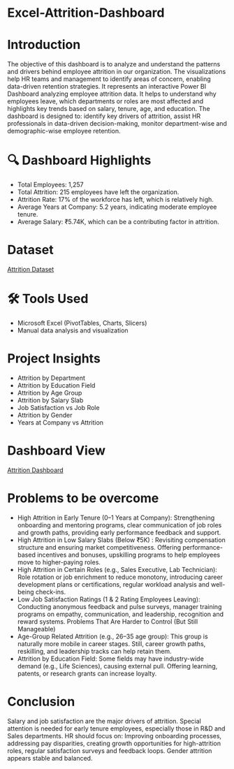 # Excel-Attrition-Dashboard

# Introduction
The objective of this dashboard is to analyze and understand the patterns and drivers behind employee attrition in our organization. The visualizations help HR teams and management to identify areas of concern, enabling data-driven retention strategies. It represents an interactive Power BI Dashboard analyzing employee attrition data. It helps to  understand why employees leave, which departments or roles are most affected and highlights key trends based on salary, tenure, age, and education.
The dashboard is designed to: identify key drivers of attrition, assist HR professionals in data-driven decision-making, monitor department-wise and demographic-wise employee retention.

# 🔍 Dashboard Highlights
* Total Employees: 1,257
* Total Attrition: 215 employees have left the organization.
* Attrition Rate: 17% of the workforce has left, which is relatively high.
* Average Years at Company: 5.2 years, indicating moderate employee tenure.
* Average Salary: ₹5.74K, which can be a contributing factor in attrition.

# Dataset
<a href="https://github.com/VishalShetty3112/Excel-Attrition-Dashboard/blob/main/Attrition%20Excel%20Project.xlsx">Attrition Dataset</a>

# 🛠 Tools Used
* Microsoft Excel (PivotTables, Charts, Slicers)
* Manual data analysis and visualization

# Project Insights
* Attrition by Department
* Attrition by Education Field
* Attrition by Age Group
* Attrition by Salary Slab
* Job Satisfaction vs Job Role
* Attrition by Gender
* Years at Company vs Attrition

 # Dashboard View
<a href="https://github.com/VishalShetty3112/Excel-Attrition-Dashboard/blob/main/Excel%20Attrition%20Dashboard%20Snapshot.png">Attrition Dashboard</a>
 
# Problems to be overcome
* High Attrition in Early Tenure (0–1 Years at Company): Strengthening onboarding and mentoring programs, clear communication of job roles and growth paths, providing early performance feedback and support.
*  High Attrition in Low Salary Slabs (Below ₹5K) : Revisiting compensation structure and ensuring market competitiveness.
Offering performance-based incentives and bonuses, upskilling programs to help employees move to higher-paying roles.
*  High Attrition in Certain Roles (e.g., Sales Executive, Lab Technician): Role rotation or job enrichment to reduce monotony, introducing career development plans or certifications, regular workload analysis and well-being check-ins.
* Low Job Satisfaction Ratings (1 & 2 Rating Employees Leaving): Conducting anonymous feedback and pulse surveys, manager training programs on empathy, communication, and leadership, recognition and reward systems.
Problems That Are Harder to Control (But Still Manageable)
* 	Age-Group Related Attrition (e.g., 26–35 age group): This group is naturally more mobile in career stages. Still, career growth paths, reskilling, and leadership tracks can help retain them.
* Attrition by Education Field: Some fields may have industry-wide demand (e.g., Life Sciences), causing external pull. Offering learning, patents, or research grants can increase loyalty.

# Conclusion
Salary and job satisfaction are the major drivers of attrition. Special attention is needed for early tenure employees, especially those in R&D and Sales departments. HR should focus on: Improving onboarding processes, addressing pay disparities, creating growth opportunities for high-attrition roles, regular satisfaction surveys and feedback loops. Gender attrition appears stable and balanced.
